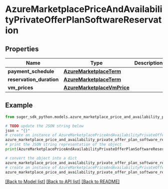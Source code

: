 # AzureMarketplacePriceAndAvailabilityPrivateOfferPlanSoftwareReservation


## Properties

Name | Type | Description | Notes
------------ | ------------- | ------------- | -------------
**payment_schedule** | [**AzureMarketplaceTerm**](AzureMarketplaceTerm.md) |  | [optional] 
**reservation_duration** | [**AzureMarketplaceTerm**](AzureMarketplaceTerm.md) |  | [optional] 
**vm_prices** | [**AzureMarketplaceVmPrice**](AzureMarketplaceVmPrice.md) |  | [optional] 

## Example

```python
from suger_sdk_python.models.azure_marketplace_price_and_availability_private_offer_plan_software_reservation import AzureMarketplacePriceAndAvailabilityPrivateOfferPlanSoftwareReservation

# TODO update the JSON string below
json = "{}"
# create an instance of AzureMarketplacePriceAndAvailabilityPrivateOfferPlanSoftwareReservation from a JSON string
azure_marketplace_price_and_availability_private_offer_plan_software_reservation_instance = AzureMarketplacePriceAndAvailabilityPrivateOfferPlanSoftwareReservation.from_json(json)
# print the JSON string representation of the object
print(AzureMarketplacePriceAndAvailabilityPrivateOfferPlanSoftwareReservation.to_json())

# convert the object into a dict
azure_marketplace_price_and_availability_private_offer_plan_software_reservation_dict = azure_marketplace_price_and_availability_private_offer_plan_software_reservation_instance.to_dict()
# create an instance of AzureMarketplacePriceAndAvailabilityPrivateOfferPlanSoftwareReservation from a dict
azure_marketplace_price_and_availability_private_offer_plan_software_reservation_from_dict = AzureMarketplacePriceAndAvailabilityPrivateOfferPlanSoftwareReservation.from_dict(azure_marketplace_price_and_availability_private_offer_plan_software_reservation_dict)
```
[[Back to Model list]](../README.md#documentation-for-models) [[Back to API list]](../README.md#documentation-for-api-endpoints) [[Back to README]](../README.md)



